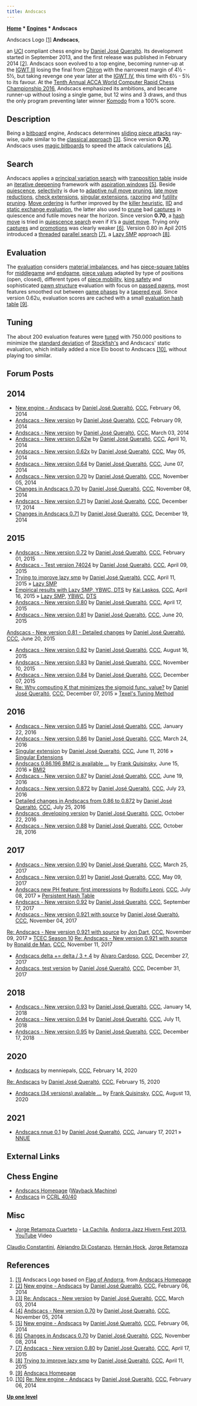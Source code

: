 ```yaml
---
title: Andscacs
---
```

**[Home](Home "Home") * [Engines](Engines "Engines") * Andscacs**

[](http://www.andscacs.com/) Andscacs Logo <a id="cite-note-1" href="#cite-ref-1">[1]</a>
**Andscacs**,

an [UCI](UCI "UCI") compliant chess engine by [Daniel José Queraltó](Daniel_Jos%C3%A9_Queralt%C3%B3 "Daniel José Queraltó"). Its development started in September 2013, and the first release was published in February 2014 <a id="cite-note-2" href="#cite-ref-2">[2]</a>. Andscacs soon evolved to a top engine, becoming runner-up at the [IGWT III](IGWT_III "IGWT III") losing the final from [Chiron](Chiron "Chiron") with the narrowest margin of 4½ - 5½, but taking revenge one year later at the [IGWT IV](IGWT_IV "IGWT IV"), this time with 6½ - 5½ to its favour. At the [Tenth Annual ACCA World Computer Rapid Chess Championship 2016](WCRCC_2016 "WCRCC 2016"), Andscacs emphasized its ambitions, and became runner-up without losing a single game, but 12 wins and 3 draws, and thus the only program preventing later winner [Komodo](Komodo "Komodo") from a 100% score.

## Description

Being a [bitboard](Bitboards "Bitboards") engine, Andscacs determines [sliding piece attacks](Sliding_Piece_Attacks "Sliding Piece Attacks") ray-wise, quite similar to the [classical approach](Classical_Approach "Classical Approach") <a id="cite-note-3" href="#cite-ref-3">[3]</a>. Since version **0.70**, Andscacs uses [magic bitboards](Magic_Bitboards "Magic Bitboards") to speed the attack calculations <a id="cite-note-4" href="#cite-ref-4">[4]</a>.

## Search

Andscacs applies a [principal variation search](Principal_Variation_Search "Principal Variation Search") with [tranposition table](Transposition_Table "Transposition Table") inside an [iterative deepening](Iterative_Deepening "Iterative Deepening") framework with [aspiration windows](Aspiration_Windows "Aspiration Windows") <a id="cite-note-5" href="#cite-ref-5">[5]</a>. Beside [quiescence](Quiescence_Search "Quiescence Search"), [selectivity](Selectivity "Selectivity") is due to [adaptive null move pruning](Null_Move_Pruning#AdaptiveNullMovePruning "Null Move Pruning"), [late move reductions](Late_Move_Reductions "Late Move Reductions"), [check extensions](Check_Extensions "Check Extensions"), [singular extensions](Singular_Extensions "Singular Extensions"), [razoring](Razoring "Razoring") and [futility pruning](Futility_Pruning "Futility Pruning"). [Move ordering](Move_Ordering "Move Ordering") is further improved by the [killer heuristic](Killer_Heuristic "Killer Heuristic"), [IID](Internal_Iterative_Deepening "Internal Iterative Deepening") and [static exchange evaluation](Static_Exchange_Evaluation "Static Exchange Evaluation"), the latter also used to [prune](Pruning "Pruning") bad [captures](Captures "Captures") in quiescence and futile moves near the horizon. Since version **0.70**, a [hash move](Hash_Move "Hash Move") is tried in [quiescence search](Quiescence_Search "Quiescence Search") even if it’s a [quiet move](Quiet_Moves "Quiet Moves"). Trying only [captures](Captures "Captures") and [promotions](Promotions "Promotions") was clearly weaker <a id="cite-note-6" href="#cite-ref-6">[6]</a>. Version 0.80 in Apil 2015 introduced a [threaded](Thread "Thread") [parallel search](Parallel_Search "Parallel Search") <a id="cite-note-7" href="#cite-ref-7">[7]</a>, a [Lazy SMP](Lazy_SMP "Lazy SMP") approach <a id="cite-note-8" href="#cite-ref-8">[8]</a>.

## Evaluation

The [evaluation](Evaluation "Evaluation") considers [material imbalances](Material_Tables "Material Tables"), and has [piece-square tables](Piece-Square_Tables "Piece-Square Tables") for [middlegame](Middlegame "Middlegame") and [endgame](Endgame "Endgame"), [piece values](Point_Value "Point Value") adapted by type of positions (open, closed), different types of [piece mobility](Mobility "Mobility"), [king safety](King_Safety "King Safety") and sophisticated [pawn structure](Pawn_Structure "Pawn Structure") evaluation with focus on [passed pawns](Passed_Pawn "Passed Pawn"), most features smoothed out between [game phases](Game_Phases "Game Phases") by a [tapered eval](Tapered_Eval "Tapered Eval"). Since version 0.62u, evaluation scores are cached with a small [evaluation hash table](Evaluation_Hash_Table "Evaluation Hash Table") <a id="cite-note-9" href="#cite-ref-9">[9]</a>.

## Tuning

The about 200 evaluation features were [tuned](Automated_Tuning "Automated Tuning") with 750.000 positions to minimize the [standard deviation](https://en.wikipedia.org/wiki/Standard_deviation) of [Stockfish's](Stockfish "Stockfish") and Andscacs' static evaluation, which initially added a nice Elo boost to Andscacs <a id="cite-note-10" href="#cite-ref-10">[10]</a>, without playing too similar.

## Forum Posts

## 2014

- [New engine - Andscacs](http://www.talkchess.com/forum/viewtopic.php?t=51182) by [Daniel José Queraltó](Daniel_Jos%C3%A9_Queralt%C3%B3 "Daniel José Queraltó"), [CCC](CCC "CCC"), February 06, 2014
- [Andscacs - New version](http://www.talkchess.com/forum/viewtopic.php?t=51218) by [Daniel José Queraltó](Daniel_Jos%C3%A9_Queralt%C3%B3 "Daniel José Queraltó"), [CCC](CCC "CCC"), February 09, 2014
- [Andscacs - New version](http://www.talkchess.com/forum/viewtopic.php?t=51475) by [Daniel José Queraltó](Daniel_Jos%C3%A9_Queralt%C3%B3 "Daniel José Queraltó"), [CCC](CCC "CCC"), March 03, 2014
- [Andscacs - New version 0.62w](http://www.talkchess.com/forum/viewtopic.php?t=51937) by [Daniel José Queraltó](Daniel_Jos%C3%A9_Queralt%C3%B3 "Daniel José Queraltó"), [CCC](CCC "CCC"), April 10, 2014
- [Andscacs - New version 0.62x](http://www.talkchess.com/forum/viewtopic.php?t=52233) by [Daniel José Queraltó](Daniel_Jos%C3%A9_Queralt%C3%B3 "Daniel José Queraltó"), [CCC](CCC "CCC"), May 05, 2014
- [Andscacs - New version 0.64](http://www.talkchess.com/forum/viewtopic.php?t=52572) by [Daniel José Queraltó](Daniel_Jos%C3%A9_Queralt%C3%B3 "Daniel José Queraltó"), [CCC](CCC "CCC"), June 07, 2014
- [Andscacs - New version 0.70](http://www.talkchess.com/forum/viewtopic.php?t=54257) by [Daniel José Queraltó](Daniel_Jos%C3%A9_Queralt%C3%B3 "Daniel José Queraltó"), [CCC](CCC "CCC"), November 05, 2014
- [Changes in Andscacs 0.70](http://www.talkchess.com/forum/viewtopic.php?t=54290) by [Daniel José Queraltó](Daniel_Jos%C3%A9_Queralt%C3%B3 "Daniel José Queraltó"), [CCC](CCC "CCC"), November 08, 2014
- [Andscacs - New version 0.71](http://www.talkchess.com/forum/viewtopic.php?t=54679) by [Daniel José Queraltó](Daniel_Jos%C3%A9_Queralt%C3%B3 "Daniel José Queraltó"), [CCC](CCC "CCC"), December 17, 2014
- [Changes in Andscacs 0.71](http://www.talkchess.com/forum/viewtopic.php?t=54700) by [Daniel José Queraltó](Daniel_Jos%C3%A9_Queralt%C3%B3 "Daniel José Queraltó"), [CCC](CCC "CCC"), December 19, 2014

## 2015

- [Andscacs - New version 0.72](http://www.talkchess.com/forum/viewtopic.php?t=55177) by [Daniel José Queraltó](Daniel_Jos%C3%A9_Queralt%C3%B3 "Daniel José Queraltó"), [CCC](CCC "CCC"), February 01, 2015
- [Andscacs - Test version 74024](http://www.talkchess.com/forum/viewtopic.php?t=55950) by [Daniel José Queraltó](Daniel_Jos%C3%A9_Queralt%C3%B3 "Daniel José Queraltó"), [CCC](CCC "CCC"), April 09, 2015
- [Trying to improve lazy smp](http://www.talkchess.com/forum/viewtopic.php?t=55970) by [Daniel José Queraltó](Daniel_Jos%C3%A9_Queralt%C3%B3 "Daniel José Queraltó"), [CCC](CCC "CCC"), April 11, 2015 » [Lazy SMP](Lazy_SMP "Lazy SMP")
- [Empirical results with Lazy SMP, YBWC, DTS](http://www.talkchess.com/forum/viewtopic.php?t=56019) by [Kai Laskos](Kai_Laskos "Kai Laskos"), [CCC](CCC "CCC"), April 16, 2015 » [Lazy SMP](Lazy_SMP "Lazy SMP"), [YBWC](Young_Brothers_Wait_Concept "Young Brothers Wait Concept"), [DTS](Dynamic_Tree_Splitting "Dynamic Tree Splitting")
- [Andscacs - New version 0.80](http://www.talkchess.com/forum/viewtopic.php?t=56030) by [Daniel José Queraltó](Daniel_Jos%C3%A9_Queralt%C3%B3 "Daniel José Queraltó"), [CCC](CCC "CCC"), April 17, 2015
- [Andscacs - New version 0.81](http://www.talkchess.com/forum/viewtopic.php?t=56724) by [Daniel José Queraltó](Daniel_Jos%C3%A9_Queralt%C3%B3 "Daniel José Queraltó"), [CCC](CCC "CCC"), June 20, 2015

[Andscacs - New version 0.81 - Detailed changes](http://www.talkchess.com/forum/viewtopic.php?t=56724&start=3) by [Daniel José Queraltó](Daniel_Jos%C3%A9_Queralt%C3%B3 "Daniel José Queraltó"), [CCC](CCC "CCC"), June 20, 2015

- [Andscacs - New version 0.82](http://www.talkchess.com/forum/viewtopic.php?t=57281) by [Daniel José Queraltó](Daniel_Jos%C3%A9_Queralt%C3%B3 "Daniel José Queraltó"), [CCC](CCC "CCC"), August 16, 2015
- [Andscacs - New version 0.83](http://www.talkchess.com/forum/viewtopic.php?t=58220) by [Daniel José Queraltó](Daniel_Jos%C3%A9_Queralt%C3%B3 "Daniel José Queraltó"), [CCC](CCC "CCC"), November 10, 2015
- [Andscacs - New version 0.84](http://www.talkchess.com/forum/viewtopic.php?t=58512) by [Daniel José Queraltó](Daniel_Jos%C3%A9_Queralt%C3%B3 "Daniel José Queraltó"), [CCC](CCC "CCC"), December 07, 2015
- [Re: Why computing K that minimizes the sigmoid func. value?](http://www.talkchess.com/forum/viewtopic.php?t=58298&start=52) by [Daniel José Queraltó](Daniel_Jos%C3%A9_Queralt%C3%B3 "Daniel José Queraltó"), [CCC](CCC "CCC"), December 07, 2015 » [Texel's Tuning Method](Texel%27s_Tuning_Method "Texel's Tuning Method")

## 2016

- [Andscacs - New version 0.85](http://www.talkchess.com/forum/viewtopic.php?t=59011) by [Daniel José Queraltó](Daniel_Jos%C3%A9_Queralt%C3%B3 "Daniel José Queraltó"), [CCC](CCC "CCC"), January 22, 2016
- [Andscacs - New version 0.86](http://www.talkchess.com/forum/viewtopic.php?t=59615) by [Daniel José Queraltó](Daniel_Jos%C3%A9_Queralt%C3%B3 "Daniel José Queraltó"), [CCC](CCC "CCC"), March 24, 2016
- [Singular extension](http://www.talkchess.com/forum/viewtopic.php?t=60435) by [Daniel José Queraltó](Daniel_Jos%C3%A9_Queralt%C3%B3 "Daniel José Queraltó"), [CCC](CCC "CCC"), June 11, 2016 » [Singular Extensions](Singular_Extensions "Singular Extensions")
- [Andscacs 0.86.196 BMI2 is available ...](http://www.talkchess.com/forum/viewtopic.php?t=60500) by [Frank Quisinsky](Frank_Quisinsky "Frank Quisinsky"), June 15, 2016 » [BMI2](BMI2 "BMI2")
- [Andscacs - New version 0.87](http://www.talkchess.com/forum/viewtopic.php?t=60533) by [Daniel José Queraltó](Daniel_Jos%C3%A9_Queralt%C3%B3 "Daniel José Queraltó"), [CCC](CCC "CCC"), June 19, 2016
- [Andscacs - New version 0.872](http://www.talkchess.com/forum/viewtopic.php?t=60913) by [Daniel José Queraltó](Daniel_Jos%C3%A9_Queralt%C3%B3 "Daniel José Queraltó"), [CCC](CCC "CCC"), July 23, 2016
- [Detailed changes in Andscacs from 0.86 to 0.872](http://www.talkchess.com/forum/viewtopic.php?t=60940) by [Daniel José Queraltó](Daniel_Jos%C3%A9_Queralt%C3%B3 "Daniel José Queraltó"), [CCC](CCC "CCC"), July 25, 2016
- [Andscacs, developing version](http://www.talkchess.com/forum/viewtopic.php?t=61795) by [Daniel José Queraltó](Daniel_Jos%C3%A9_Queralt%C3%B3 "Daniel José Queraltó"), [CCC](CCC "CCC"), October 22, 2016
- [Andscacs - New version 0.88](http://www.talkchess.com/forum/viewtopic.php?t=61868) by [Daniel José Queraltó](Daniel_Jos%C3%A9_Queralt%C3%B3 "Daniel José Queraltó"), [CCC](CCC "CCC"), October 28, 2016

## 2017

- [Andscacs - New version 0.90](http://www.talkchess.com/forum/viewtopic.php?t=63552) by [Daniel José Queraltó](Daniel_Jos%C3%A9_Queralt%C3%B3 "Daniel José Queraltó"), [CCC](CCC "CCC"), March 25, 2017
- [Andscacs - New version 0.91](http://www.talkchess.com/forum/viewtopic.php?t=63944) by [Daniel José Queraltó](Daniel_Jos%C3%A9_Queralt%C3%B3 "Daniel José Queraltó"), [CCC](CCC "CCC"), May 09, 2017
- [Andscacs new PH feature: first impressions](http://www.talkchess.com/forum/viewtopic.php?t=64557) by [Rodolfo Leoni](index.php?title=Rodolfo_Leoni&action=edit&redlink=1 "Rodolfo Leoni (page does not exist)"), [CCC](CCC "CCC"), July 08, 2017 » [Persistent Hash Table](Persistent_Hash_Table "Persistent Hash Table")
- [Andscacs - New version 0.92](http://www.talkchess.com/forum/viewtopic.php?t=65204) by [Daniel José Queraltó](Daniel_Jos%C3%A9_Queralt%C3%B3 "Daniel José Queraltó"), [CCC](CCC "CCC"), September 17, 2017
- [Andscacs - New version 0.921 with source](http://www.talkchess.com/forum/viewtopic.php?t=65632) by [Daniel José Queraltó](Daniel_Jos%C3%A9_Queralt%C3%B3 "Daniel José Queraltó"), [CCC](CCC "CCC"), November 04, 2017

[Re: Andscacs - New version 0.921 with source](http://www.talkchess.com/forum/viewtopic.php?t=65632&start=63) by [Jon Dart](Jon_Dart "Jon Dart"), [CCC](CCC "CCC"), November 09, 2017 » [TCEC Season 10](TCEC_Season_10 "TCEC Season 10")
[Re: Andscacs - New version 0.921 with source](http://www.talkchess.com/forum/viewtopic.php?t=65632&start=80) by [Ronald de Man](Ronald_de_Man "Ronald de Man"), [CCC](CCC "CCC"), November 11, 2017

- [Andscacs delta += delta / 3 + 4](http://www.talkchess.com/forum3/viewtopic.php?f=7&t=66142) by [Alvaro Cardoso](Alvaro_Cardoso "Alvaro Cardoso"), [CCC](CCC "CCC"), December 27, 2017
- [Andscacs, test version](http://www.talkchess.com/forum/viewtopic.php?t=66189) by [Daniel José Queraltó](Daniel_Jos%C3%A9_Queralt%C3%B3 "Daniel José Queraltó"), [CCC](CCC "CCC"), December 31, 2017

## 2018

- [Andscacs - New version 0.93](http://www.talkchess.com/forum/viewtopic.php?t=66320) by [Daniel José Queraltó](Daniel_Jos%C3%A9_Queralt%C3%B3 "Daniel José Queraltó"), [CCC](CCC "CCC"), January 14, 2018
- [Andscacs - New version 0.94](http://www.talkchess.com/forum3/viewtopic.php?f=2&t=67961) by [Daniel José Queraltó](Daniel_Jos%C3%A9_Queralt%C3%B3 "Daniel José Queraltó"), [CCC](CCC "CCC"), July 11, 2018
- [Andscacs - New version 0.95](http://www.talkchess.com/forum3/viewtopic.php?f=2&t=69302) by [Daniel José Queraltó](Daniel_Jos%C3%A9_Queralt%C3%B3 "Daniel José Queraltó"), [CCC](CCC "CCC"), December 17, 2018

## 2020

- [Andscacs](http://www.talkchess.com/forum3/viewtopic.php?f=2&t=73096) by menniepals, [CCC](CCC "CCC"), February 14, 2020

[Re: Andscacs](http://www.talkchess.com/forum3/viewtopic.php?f=2&t=73096&start=6) by [Daniel José Queraltó](Daniel_Jos%C3%A9_Queralt%C3%B3 "Daniel José Queraltó"), [CCC](CCC "CCC"), February 15, 2020

- [Andscacs (34 versions) available ...](http://www.talkchess.com/forum3/viewtopic.php?f=2&t=74775) by [Frank Quisinsky](Frank_Quisinsky "Frank Quisinsky"), [CCC](CCC "CCC"), August 13, 2020

## 2021

- [Andscacs nnue 0.1](http://www.talkchess.com/forum3/viewtopic.php?f=2&t=76346) by [Daniel José Queraltó](Daniel_Jos%C3%A9_Queralt%C3%B3 "Daniel José Queraltó"), [CCC](CCC "CCC"), January 17, 2021 » [NNUE](NNUE "NNUE")

## External Links

## Chess Engine

- [Andscacs Homepage](http://web.archive.org/web/20190808104616/http://andscacs.com/en/en_index.html) ([Wayback Machine](https://en.wikipedia.org/wiki/Wayback_Machine))
- [Andscacs](http://www.computerchess.org.uk/ccrl/4040/cgi/compare_engines.cgi?family=Andscacs&print=Rating+list&print=Results+table&print=LOS+table&print=Ponder+hit+table&print=Eval+difference+table&print=Comopp+gamenum+table&print=Overlap+table&print=Score+with+common+opponents) in [CCRL 40/40](CCRL "CCRL")

## Misc

- [Jorge Retamoza Cuarteto](http://www.retamoza.com.ar/wp/proyectos/jorge-retamoza-cuarteto/) - [La Cachila](https://tango.info/eng/T0370004800), [Andorra Jazz Hivern Fest 2013](http://jazzstamps.blogspot.de/2013/08/jazzstamp-jazz-hivern-andorra.html), [YouTube](https://en.wikipedia.org/wiki/YouTube) Video

[Claudio Constantini](https://en.wikipedia.org/wiki/Claudio_Constantini), [Alejandro Di Costanzo](http://www.apoloybaco.com/jazz/index.php?option=com_content&view=article&id=2630&Itemid=277), [Hernán Hock](http://www.argentjazz.com.ar/hernan-hock-lleva-su-nuevo-disco-a-boris/), [Jorge Retamoza](http://www.retamoza.com.ar/inicio.htm)

## References

1. <a id="cite-ref-1" href="#cite-note-1">[1]</a> Andscacs Logo based on [Flag of Andorra](https://en.wikipedia.org/wiki/Flag_of_Andorra), from [Andscacs Homepage](http://www.andscacs.com/)
1. <a id="cite-ref-2" href="#cite-note-2">[2]</a> [New engine - Andscacs](http://www.talkchess.com/forum/viewtopic.php?t=51182) by [Daniel José Queraltó](Daniel_Jos%C3%A9_Queralt%C3%B3 "Daniel José Queraltó"), [CCC](CCC "CCC"), February 06, 2014
1. <a id="cite-ref-3" href="#cite-note-3">[3]</a> [Re: Andscacs - New version](http://www.talkchess.com/forum/viewtopic.php?t=51475&start=11) by [Daniel José Queraltó](Daniel_Jos%C3%A9_Queralt%C3%B3 "Daniel José Queraltó"), [CCC](CCC "CCC"), March 03, 2014
1. <a id="cite-ref-4" href="#cite-note-4">[4]</a>  [Andscacs - New version 0.70](http://www.talkchess.com/forum/viewtopic.php?t=54257) by [Daniel José Queraltó](Daniel_Jos%C3%A9_Queralt%C3%B3 "Daniel José Queraltó"), [CCC](CCC "CCC"), November 05, 2014
1. <a id="cite-ref-5" href="#cite-note-5">[5]</a> [New engine - Andscacs](http://www.talkchess.com/forum/viewtopic.php?t=51182) by [Daniel José Queraltó](Daniel_Jos%C3%A9_Queralt%C3%B3 "Daniel José Queraltó"), [CCC](CCC "CCC"), February 06, 2014
1. <a id="cite-ref-6" href="#cite-note-6">[6]</a> [Changes in Andscacs 0.70](http://www.talkchess.com/forum/viewtopic.php?t=54290) by [Daniel José Queraltó](Daniel_Jos%C3%A9_Queralt%C3%B3 "Daniel José Queraltó"), [CCC](CCC "CCC"), November 08, 2014
1. <a id="cite-ref-7" href="#cite-note-7">[7]</a> [Andscacs - New version 0.80](http://www.talkchess.com/forum/viewtopic.php?t=56030) by [Daniel José Queraltó](Daniel_Jos%C3%A9_Queralt%C3%B3 "Daniel José Queraltó"), [CCC](CCC "CCC"), April 17, 2015
1. <a id="cite-ref-8" href="#cite-note-8">[8]</a> [Trying to improve lazy smp](http://www.talkchess.com/forum/viewtopic.php?t=55970) by [Daniel José Queraltó](Daniel_Jos%C3%A9_Queralt%C3%B3 "Daniel José Queraltó"), [CCC](CCC "CCC"), April 11, 2015
1. <a id="cite-ref-9" href="#cite-note-9">[9]</a> [Andscacs Homepage](http://www.andscacs.com/)
1. <a id="cite-ref-10" href="#cite-note-10">[10]</a> [Re: New engine - Andscacs](http://www.talkchess.com/forum/viewtopic.php?t=51182&start=2) by [Daniel José Queraltó](Daniel_Jos%C3%A9_Queralt%C3%B3 "Daniel José Queraltó"), [CCC](CCC "CCC"), February 06, 2014

**[Up one level](Engines "Engines")**

